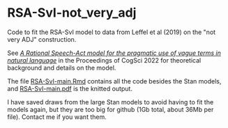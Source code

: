 # RSA-SvI-not_very_adj
Code to fit the RSA-SvI model to data from Leffel et al (2019) on the "not very ADJ" construction.

See [*A Rational Speech-Act model for the pragmatic use of vague terms in natural language*](https://escholarship.org/uc/item/2ww8r8dt) in the Proceedings of CogSci 2022 for theoretical background and details on the model.


The file [RSA-SvI-main.Rmd](RSA-SvI-main.Rmd) contains all the code besides the Stan models, and [RSA-SvI-main.pdf](RSA-SvI-main.pdf) is the knitted output.

I have saved draws from the large Stan models to avoid having to fit the models again, but they are too big for github (1Gb total, about 36Mb per file). Contact me if you want them.
